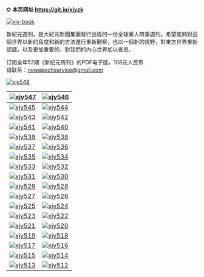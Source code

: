 ✪ **本页网址 https://git.io/xjyzk**  

[![xjy-book](https://cloud.githubusercontent.com/assets/18081243/14840784/d105c716-0c7a-11e6-8687-d9eabda06f17.jpg)](https://github.com/xjy16/xjy/blob/master/README.md)

新紀元週刊，是大紀元新聞集團發行出版的一份全球華人時事週刊。希望能夠對這個世界以新的角度和新的方法進行重新觀察，也以一個新的視野，對東方世界重新認識，以及更加重要的，對我們的內心世界加以省思。

订阅全年52期《新纪元周刊》的PDF电子版，108元人民币  
请联系：newepochservice@gmail.com

[![xjy548](https://github.com/xjy16/books/blob/master/cover/xjy548.jpg)](https://github.com/xjy16/books/blob/master/N548.zip?raw=true)

[![xjy547](https://github.com/xjy16/books/blob/master/cover/xjy547.jpg)](https://github.com/xjy16/books/blob/master/N547.zip?raw=true) | [![xjy546](https://github.com/xjy16/books/blob/master/cover/xjy546.jpg)](https://github.com/xjy16/books/blob/master/N546.zip?raw=true)
| ------------ | ------------- |
[![xjy545](https://github.com/xjy16/books/blob/master/cover/xjy545.jpg)](https://github.com/xjy16/books/blob/master/N545.zip?raw=true) | [![xjy544](https://github.com/xjy16/books/blob/master/cover/xjy544.jpg)](https://github.com/xjy16/books/blob/master/N544.zip?raw=true)
[![xjy543](https://github.com/xjy16/books/blob/master/cover/xjy543.jpg)](https://github.com/xjy16/books/blob/master/N543.zip?raw=true) | [![xjy542](https://github.com/xjy16/books/blob/master/cover/xjy542.jpg)](https://github.com/xjy16/books/blob/master/N542.zip?raw=true)
[![xjy541](https://github.com/xjy16/books/blob/master/cover/xjy541.jpg)](https://github.com/xjy16/books/blob/master/N541.zip?raw=true) | [![xjy540](https://github.com/xjy16/books/blob/master/cover/xjy540.jpg)](https://github.com/xjy16/books/blob/master/N540.zip?raw=true)
[![xjy539](https://github.com/xjy16/books/blob/master/cover/xjy539.jpg)](https://github.com/xjy16/books/blob/master/N539.zip?raw=true) | [![xjy538](https://github.com/xjy16/books/blob/master/cover/xjy538.jpg)](https://github.com/xjy16/books/blob/master/N538.zip?raw=true)
[![xjy537](https://github.com/xjy16/books/blob/master/cover/xjy537.jpg)](https://github.com/xjy16/books/blob/master/N537.zip?raw=true) | [![xjy536](https://github.com/xjy16/books/blob/master/cover/xjy536.jpg)](https://github.com/xjy16/books/blob/master/N536.zip?raw=true)
[![xjy535](https://github.com/xjy16/books/blob/master/cover/xjy535.jpg)](https://github.com/xjy16/books/blob/master/N535.zip?raw=true) | [![xjy534](https://github.com/xjy16/books/blob/master/cover/xjy534.jpg)](https://github.com/xjy16/books/blob/master/N534.zip?raw=true)
[![xjy533](https://cloud.githubusercontent.com/assets/18081243/26750681/41ca6aa6-47ee-11e7-9d00-fa85faef291e.jpg)](https://github.com/xjy16/books/blob/master/N533.zip?raw=true) | [![xjy532](https://cloud.githubusercontent.com/assets/18081243/26338360/002a811e-3f45-11e7-9cea-17a4e712be9c.jpg)](https://github.com/xjy16/books/blob/master/N532.zip?raw=true)
[![xjy531](https://cloud.githubusercontent.com/assets/18081243/26338359/0028f36c-3f45-11e7-9553-445dabbf5471.jpg)](https://github.com/xjy16/books/blob/master/N531.zip?raw=true) | [![xjy530](https://cloud.githubusercontent.com/assets/20497750/26086469/ced36e3c-39b8-11e7-9984-018958841119.jpg)](https://github.com/xjy16/books/blob/master/N530.zip?raw=true)
[![xjy529](https://cloud.githubusercontent.com/assets/20497750/26086468/ced34d94-39b8-11e7-96bb-b4b523cff411.jpg)](https://github.com/xjy16/books/blob/master/N529.zip?raw=true) | [![xjy528](https://cloud.githubusercontent.com/assets/20497750/26086466/cecf5630-39b8-11e7-9868-6bfc6929394b.jpg)](https://github.com/xjy16/books/blob/master/N528.zip?raw=true)
[![xjy527](https://cloud.githubusercontent.com/assets/20497750/26086467/ced0e11c-39b8-11e7-9e13-7cf7a1d5c05b.jpg)](https://d1br6nm36173c9.cloudfront.net/pdf/xjyzk/N527.pdf) | [![xjy526](https://cloud.githubusercontent.com/assets/20497750/25074139/ac0ac572-22ba-11e7-9dbc-2e5b5446d64c.jpg)](https://d1br6nm36173c9.cloudfront.net/pdf/xjyzk/N526.pdf)
[![xjy525](https://cloud.githubusercontent.com/assets/20497750/25074140/ac2351b4-22ba-11e7-9f60-9d30d64dce14.jpg)](https://d1br6nm36173c9.cloudfront.net/pdf/xjyzk/N525.pdf) | [![xjy524](https://cloud.githubusercontent.com/assets/18081243/24536199/6b7450e2-159e-11e7-9967-d4f26645de89.jpg)](https://d1br6nm36173c9.cloudfront.net/pdf/xjyzk/N524.pdf)
| [![xjy523](https://cloud.githubusercontent.com/assets/18081243/24536200/6b8a12ec-159e-11e7-89e1-280890278c12.jpg)](https://d1br6nm36173c9.cloudfront.net/pdf/xjyzk/N523.pdf) | [![xjy522](https://cloud.githubusercontent.com/assets/18081243/24088563/d6ed9476-0cf9-11e7-86f1-d9d3d99927e6.jpg)](https://d1br6nm36173c9.cloudfront.net/pdf/xjyzk/N522.pdf) |
[![xjy521](https://cloud.githubusercontent.com/assets/18081243/23782886/34f249ac-051d-11e7-9d8d-86e3c30c706b.jpg)](https://d1br6nm36173c9.cloudfront.net/pdf/xjyzk/N521.pdf) | [![xjy520](https://cloud.githubusercontent.com/assets/18081243/23782884/32c028f2-051d-11e7-8561-b37746bd07c9.jpg)](https://d1br6nm36173c9.cloudfront.net/pdf/xjyzk/N520.pdf)
[![xjy519](https://cloud.githubusercontent.com/assets/20497750/23337359/7957c638-fbb0-11e6-9641-964871b315c9.jpg)](https://d1br6nm36173c9.cloudfront.net/pdf/xjyzk/N519.pdf) | [![xjy518](https://cloud.githubusercontent.com/assets/20497750/23337342/da8df1f8-fbaf-11e6-990b-2867165802a7.jpg)](https://d1br6nm36173c9.cloudfront.net/pdf/xjyzk/N518.pdf)
[![xjy517](https://cloud.githubusercontent.com/assets/20497750/23337343/dc18dff6-fbaf-11e6-93a0-7e4d1c0afbb6.jpg)](https://d1br6nm36173c9.cloudfront.net/pdf/xjyzk/N517.pdf) | [![xjy516](https://cloud.githubusercontent.com/assets/18081243/22404323/2875ec26-e5f4-11e6-8e8b-0d2e2004e613.jpg)](https://d1br6nm36173c9.cloudfront.net/pdf/xjyzk/N516.pdf)
[![xjy515](https://cloud.githubusercontent.com/assets/18081243/22190180/122eb432-e0e7-11e6-9d04-95866c01192d.jpg)](https://d1br6nm36173c9.cloudfront.net/pdf/xjyzk/N515.pdf) | [![xjy514](https://cloud.githubusercontent.com/assets/18081243/21970497/8f7d22dc-db6c-11e6-99c7-7965739d801f.jpg)](https://d1br6nm36173c9.cloudfront.net/pdf/xjyzk/N514.pdf)
[![xjy513](https://cloud.githubusercontent.com/assets/18081243/21791019/0a02dbe6-d6ae-11e6-9572-a2464c97d22b.jpg)](https://d1br6nm36173c9.cloudfront.net/pdf/xjyzk/N513.pdf)|[![xjy512](https://cloud.githubusercontent.com/assets/18081243/21574968/d93c326a-cef5-11e6-8897-553eea840762.jpg)](https://d1br6nm36173c9.cloudfront.net/pdf/xjyzk/N512.pdf)|[![xjy511](https://cloud.githubusercontent.com/assets/18081243/21574966/d658be92-cef5-11e6-8f77-62c615787d45.jpg)](https://d1br6nm36173c9.cloudfront.net/pdf/xjyzk/N511.pdf) 
